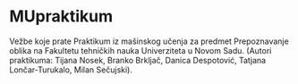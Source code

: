 # MUpraktikum
Vežbe koje prate Praktikum iz mašinskog učenja za predmet Prepoznavanje oblika na Fakultetu tehničkih nauka Univerziteta u Novom Sadu. 
(Autori praktikuma: Tijana Nosek, Branko Brkljač, Danica Despotović, Tatjana Lončar-Turukalo, Milan Sečujski).
